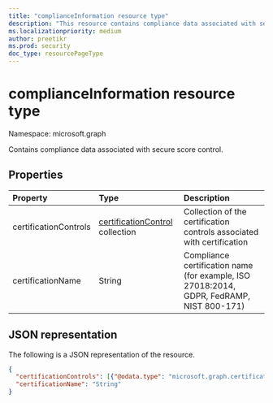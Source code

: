```yaml
---
title: "complianceInformation resource type"
description: "This resource contains compliance data associated with secure score control."
ms.localizationpriority: medium
author: preetikr
ms.prod: security
doc_type: resourcePageType
---
```


#  complianceInformation resource type

Namespace: microsoft.graph

Contains compliance data associated with secure score control.

## Properties

|Property |Type |Description |
|:--|:--|:--|
|certificationControls|[certificationControl](certificationcontrol.md) collection|Collection of the certification controls associated with certification|
|certificationName|String| Compliance certification name (for example, ISO 27018:2014, GDPR, FedRAMP, NIST 800-171) |

## JSON representation

The following is a JSON representation of the resource.

<!-- {
  "blockType": "resource",
  "optionalProperties": [

  ],
  "@odata.type": "microsoft.graph.complianceInformation"
}-->

```json
{
  "certificationControls": [{"@odata.type": "microsoft.graph.certificationControl"}],
  "certificationName": "String"
}

```


<!-- {
  "type": "#page.annotation",
  "description": "complianceInformation resource",
  "keywords": "",
  "section": "documentation",
  "tocPath": ""
}-->

